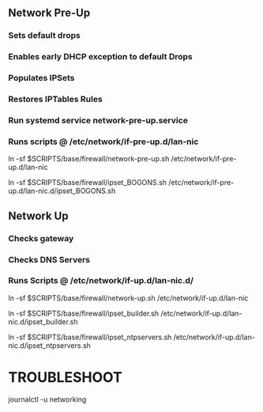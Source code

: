 
## Network Pre-Up
### Sets default drops
### Enables early DHCP exception to default Drops
### Populates IPSets
### Restores IPTables Rules
### Run systemd service network-pre-up.service
### Runs scripts @ /etc/network/if-pre-up.d/lan-nic
ln -sf $SCRIPTS/base/firewall/network-pre-up.sh /etc/network/if-pre-up.d/lan-nic

ln -sf $SCRIPTS/base/firewall/ipset_BOGONS.sh /etc/network/if-pre-up.d/lan-nic.d/ipset_BOGONS.sh


## Network Up
### Checks gateway
### Checks DNS Servers
### Runs Scripts @ /etc/network/if-up.d/lan-nic.d/
ln -sf $SCRIPTS/base/firewall/network-up.sh /etc/network/if-up.d/lan-nic

ln -sf $SCRIPTS/base/firewall/ipset_builder.sh /etc/network/if-up.d/lan-nic.d/ipset_builder.sh

ln -sf $SCRIPTS/base/firewall/ipset_ntpservers.sh /etc/network/if-up.d/lan-nic.d/ipset_ntpservers.sh


# TROUBLESHOOT
journalctl -u networking
